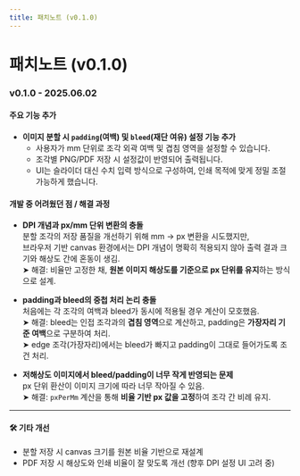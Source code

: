 ```yaml
---
title: 패치노트 (v0.1.0)
---
```


# 패치노트 (v0.1.0)

### v0.1.0 - 2025.06.02

#### 주요 기능 추가
- **이미지 분할 시 `padding`(여백) 및 `bleed`(재단 여유) 설정 기능 추가**
  - 사용자가 mm 단위로 조각 외곽 여백 및 겹침 영역을 설정할 수 있습니다.
  - 조각별 PNG/PDF 저장 시 설정값이 반영되어 출력됩니다.
  - UI는 슬라이더 대신 수치 입력 방식으로 구성하여, 인쇄 목적에 맞게 정밀 조절 가능하게 했습니다.

#### 개발 중 어려웠던 점 / 해결 과정

- **DPI 개념과 px/mm 단위 변환의 충돌**  
  분할 조각의 저장 품질을 개선하기 위해 mm → px 변환을 시도했지만,  
  브라우저 기반 canvas 환경에서는 DPI 개념이 명확히 적용되지 않아 출력 결과 크기와 해상도 간에 혼동이 생김.  
  ➤ 해결: 비율만 고정한 채, **원본 이미지 해상도를 기준으로 px 단위를 유지**하는 방식으로 설계.

- **padding과 bleed의 중첩 처리 논리 충돌**  
  처음에는 각 조각의 여백과 bleed가 동시에 적용될 경우 계산이 모호했음.  
  ➤ 해결: bleed는 인접 조각과의 **겹침 영역**으로 계산하고, padding은 **가장자리 기준 여백**으로 구분하여 처리.  
  ➤ edge 조각(가장자리)에서는 bleed가 빠지고 padding이 그대로 들어가도록 조건 처리.

- **저해상도 이미지에서 bleed/padding이 너무 작게 반영되는 문제**  
  px 단위 환산이 이미지 크기에 따라 너무 작아질 수 있음.  
  ➤ 해결: `pxPerMm` 계산을 통해 **비율 기반 px 값을 고정**하여 조각 간 비례 유지.

---

#### 🛠 기타 개선
- 분할 저장 시 canvas 크기를 원본 비율 기반으로 재설계
- PDF 저장 시 해상도와 인쇄 비율이 잘 맞도록 개선 (향후 DPI 설정 UI 고려 중)

